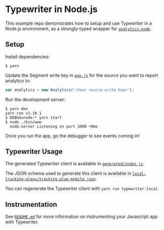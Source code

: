 # Typewriter in Node.js

This example repo demonstrates how to setup and use Typewriter in a Node.js environment, as a strongly-typed wrapper for [`analytics-node`](https://segment.com/docs/sources/server/node/quickstart/).

## Setup

Install dependencies:

```
$ yarn
```

Update the Segment write key in [`app.js`](./app.js#L14) for the source you want to report analytics to:

```javascript
var analytics = new Analytics('<Your source write key>');
```

Run the development server:

```
$ yarn dev
yarn run v1.10.1
$ DEBUG=node:* yarn start
$ node ./bin/www
  node:server Listening on port 3000 +0ms
```

Once you run the app, go the debugger to see events coming in!

## Typewriter Usage

The generated Typewriter client is available in [`generated/index.js`](./generated/index.js).

The JSON schema used to generate this client is available in [`local-tracking-plans/tracking-plan-mobile.json`](../local-tracking-plans/tracking-plan-mobile.json).

You can regenerate the Typewriter client with `yarn run typewriter-local`.

## Instrumentation

See [`README.md`](/README.md) for more information on instrumenting your Javascript app with Typewriter.
